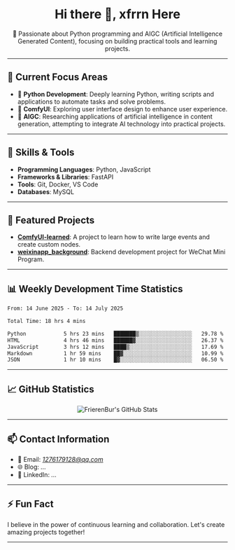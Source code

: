 <h1 align="center">Hi there 👋, xfrrn Here</h1>

<p align="center">
  🎯 Passionate about Python programming and AIGC (Artificial Intelligence Generated Content), focusing on building practical tools and learning projects.
</p>

---

## 🧠 Current Focus Areas

- 🐍 **Python Development**: Deeply learning Python, writing scripts and applications to automate tasks and solve problems.
- 🧩 **ComfyUI**: Exploring user interface design to enhance user experience.
- 🤖 **AIGC**: Researching applications of artificial intelligence in content generation, attempting to integrate AI technology into practical projects.

---

## 🔧 Skills & Tools

- **Programming Languages**: Python, JavaScript
- **Frameworks & Libraries**: FastAPI
- **Tools**: Git, Docker, VS Code
- **Databases**: MySQL

---

## 📂 Featured Projects

- [**ComfyUI-learned**](https://github.com/FrierenBur/ComfyUI-learned): A project to learn how to write large events and create custom nodes.
- [**weixinapp_background**](https://github.com/FrierenBur/weixinapp_background): Backend development project for WeChat Mini Program.

---

## 📊 Weekly Development Time Statistics
<!--START_SECTION:waka-->

```txt
From: 14 June 2025 - To: 14 July 2025

Total Time: 18 hrs 4 mins

Python            5 hrs 23 mins   ███████▒░░░░░░░░░░░░░░░░░   29.78 %
HTML              4 hrs 46 mins   ██████▓░░░░░░░░░░░░░░░░░░   26.37 %
JavaScript        3 hrs 12 mins   ████▒░░░░░░░░░░░░░░░░░░░░   17.69 %
Markdown          1 hr 59 mins    ██▓░░░░░░░░░░░░░░░░░░░░░░   10.99 %
JSON              1 hr 10 mins    █▓░░░░░░░░░░░░░░░░░░░░░░░   06.50 %
```

<!--END_SECTION:waka-->



---

## 📈 GitHub Statistics

<p align="center">
  <img src="https://github-readme-stats.vercel.app/api?username=FrierenBur&show_icons=true&theme=radical" alt="FrierenBur's GitHub Stats" />
</p>

---

## 📫 Contact Information

- 📧 Email: *1276179128@qq.com*
- 🌐 Blog: *...*
- 💼 LinkedIn: *...*

---

## ⚡ Fun Fact

I believe in the power of continuous learning and collaboration. Let's create amazing projects together!

---
